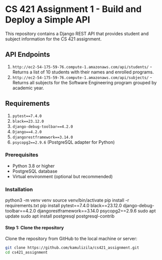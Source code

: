# CS 421 Assignment 1 - Build and Deploy a Simple API

This repository contains a Django REST API that provides student and subject information for the CS 421 assignment.

## API Endpoints

1. `http://ec2-54-175-59-76.compute-1.amazonaws.com/api/students/` - Returns a list of 10 students with their names and enrolled programs.
2. `http://ec2-54-175-59-76.compute-1.amazonaws.com/api/subjects/` - Returns all subjects for the Software Engineering program grouped by academic year.

## Requirements
1. `pytest==7.4.0`
2. `black==23.12.0`
3. `django-debug-toolbar==4.2.0`
4. `Django==4.2.0`
5. `djangorestframework==3.14.0`
6. `psycopg2==2.9.6` (PostgreSQL adapter for Python)

### Prerequisites

- Python 3.8 or higher
- PostgreSQL database
- Virtual environment (optional but recommended)

### Installation
python3 -m venv venv
source venv/bin/activate 
pip install -r requirements.txt
pip install pytest==7.4.0 black==23.12.0 django-debug-toolbar==4.2.0 djangorestframework==3.14.0 psycopg2==2.9.6
sudo apt update
sudo apt install postgresql postgresql-contrib

#### Step 1: Clone the repository

Clone the repository from GitHub to the local machine or server:

```bash
git clone https://github.com/kamulizila/cs421_assignment.git
cd cs421_assignment
